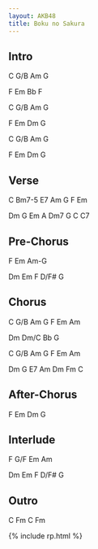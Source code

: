```yaml
---
layout: AKB48
title: Boku no Sakura
---
```

## Intro 
C G/B Am G 

F Em Bb F 

C G/B Am G 

F Em Dm G 

C G/B Am G 

F Em Dm G 

## Verse 
C Bm7-5 E7 Am G F Em 

Dm G Em A Dm7 G C C7 

## Pre-Chorus 
F Em Am-G 

Dm Em F D/F# G 

## Chorus 
C G/B Am G F Em Am 

Dm Dm/C Bb G 

C G/B Am G F Em Am 

Dm G E7 Am Dm Fm C 

## After-Chorus 
F Em Dm G 

## Interlude 
F G/F Em Am 

Dm Em F D/F# G 

## Outro 
C Fm C Fm 

{% include rp.html %}
